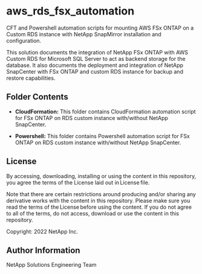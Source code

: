 # aws_rds_fsx_automation
CFT and Powershell automation scripts for mounting AWS FSx ONTAP on a Custom RDS instance with NetApp SnapMirror installation and configuration.

This solution documents the integration of NetApp FSx ONTAP with AWS Custom RDS for Microsoft SQL Server to act as backend storage for the database. It also documents the deployment and integration of NetApp SnapCenter with FSx ONTAP and custom RDS instance for backup and restore capabilities.

## Folder Contents
- **CloudFormation:** This folder contains CloudFormation automation script for FSx ONTAP on RDS custom instance with/without NetApp SnapCenter.

- **Powershell:** This folder contains Powershell automation script for FSx ONTAP on RDS custom instance with/without NetApp SnapCenter.

## License
By accessing, downloading, installing or using the content in this repository, you agree the terms of the License laid out in License file.

Note that there are certain restrictions around producing and/or sharing any derivative works with the content in this repository. Please make sure you read the terms of the License before using the content. If you do not agree to all of the terms, do not access, download or use the content in this repository.

Copyright: 2022 NetApp Inc.

## Author Information
NetApp Solutions Engineering Team
